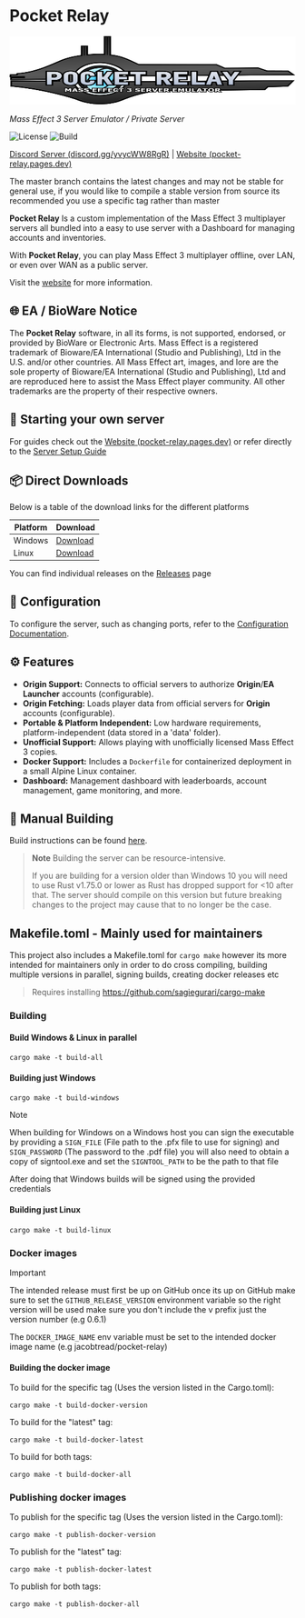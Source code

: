 # Pocket Relay
 
<img src="https://raw.githubusercontent.com/PocketRelay/.github/main/assets/logo-new-text.svg" width="100%" height="120px">


*Mass Effect 3 Server Emulator / Private Server*

![License](https://img.shields.io/github/license/PocketRelay/Server?style=for-the-badge)
![Build](https://img.shields.io/github/actions/workflow/status/PocketRelay/Server/rust.yml?style=for-the-badge)


[Discord Server (discord.gg/yvycWW8RgR)](https://discord.gg/yvycWW8RgR) | [Website (pocket-relay.pages.dev)](https://pocket-relay.pages.dev/)


The master branch contains the latest changes and may not be stable for general use, if you would like to compile a stable version from source its recommended you use a specific tag rather than master

**Pocket Relay** Is a custom implementation of the Mass Effect 3 multiplayer servers all bundled into a easy to use server with a Dashboard for managing accounts and inventories.

With **Pocket Relay**, you can play Mass Effect 3 multiplayer offline, over LAN, or even over WAN as a public server.

Visit the [website](https://pocket-relay.pages.dev/) for more information.


## 🌐 EA / BioWare Notice

The **Pocket Relay** software, in all its forms, is not supported, endorsed, or provided by BioWare or Electronic Arts. Mass Effect is a registered trademark of Bioware/EA International (Studio and Publishing), Ltd in the U.S. and/or other countries. All Mass Effect art, images, and lore are the sole property of Bioware/EA International (Studio and Publishing), Ltd and are reproduced here to assist the Mass Effect player community. All other trademarks are the property of their respective owners.


## 📖 Starting your own server

For guides check out the [Website (pocket-relay.pages.dev)](https://pocket-relay.pages.dev/) or refer directly to 
the [Server Setup Guide](https://pocket-relay.pages.dev/guide/server/)

## 📦 Direct Downloads

Below is a table of the download links for the different platforms

| Platform | Download                                                                                            |
| -------- | --------------------------------------------------------------------------------------------------- |
| Windows  | [Download](https://github.com/PocketRelay/Server/releases/latest/download/pocket-relay-windows.exe) |
| Linux    | [Download](https://github.com/PocketRelay/Server/releases/latest/download/pocket-relay-linux)       |

You can find individual releases on the [Releases](https://github.com/PocketRelay/Server/releases) page


## 🔧 Configuration

To configure the server, such as changing ports, refer to the [Configuration Documentation](https://pocket-relay.pages.dev/guide/config/).

## ⚙️ Features

- **Origin Support:** Connects to official servers to authorize **Origin**/**EA Launcher** accounts (configurable).
- **Origin Fetching:** Loads player data from official servers for **Origin** accounts (configurable).
- **Portable & Platform Independent:** Low hardware requirements, platform-independent (data stored in a 'data' folder).
- **Unofficial Support:** Allows playing with unofficially licensed Mass Effect 3 copies.
- **Docker Support:** Includes a `Dockerfile` for containerized deployment in a small Alpine Linux container.
- **Dashboard:** Management dashboard with leaderboards, account management, game monitoring, and more.


## 🚀 Manual Building

Build instructions can be found [here](https://pocket-relay.pages.dev/docs/server/manual-building).

> **Note**
> Building the server can be resource-intensive.
>
> If you are building for a version older than Windows 10 you will need to use Rust v1.75.0 or lower as 
> Rust has dropped support for <10 after that. The server should compile on this version but future breaking
> changes to the project may cause that to no longer be the case.

## Makefile.toml - Mainly used for maintainers 

This project also includes a Makefile.toml for `cargo make` however its more intended for maintainers only in order to do cross compiling, building multiple versions in parallel, signing builds, creating docker releases etc

> Requires installing https://github.com/sagiegurari/cargo-make

### Building

#### Build Windows & Linux in parallel

```shell
cargo make -t build-all
```
#### Building just Windows

```shell
cargo make -t build-windows
```

> [!NOTE]
> When building for Windows on a Windows host you can sign the executable by providing a `SIGN_FILE` (File path to the .pfx file to use for signing) and `SIGN_PASSWORD` (The password to the .pdf file) you will also need to obtain a copy of signtool.exe and set the `SIGNTOOL_PATH` to be the path to that file
>
> After doing that Windows builds will be signed using the provided credentials

#### Building just Linux

```shell
cargo make -t build-linux
```

### Docker images

> [!IMPORTANT]
> The intended release must first be up on GitHub once its up on GitHub make sure to set the `GITHUB_RELEASE_VERSION` environment variable so the right version will be used make sure you don't include the v prefix just the version number (e.g 0.6.1)
>
> The `DOCKER_IMAGE_NAME` env variable must be set to the intended docker image name (e.g jacobtread/pocket-relay)

#### Building the docker image

To build for the specific tag (Uses the version listed in the Cargo.toml):

```shell
cargo make -t build-docker-version
```

To build for the "latest" tag:

```shell
cargo make -t build-docker-latest
```

To build for both tags:

```shell
cargo make -t build-docker-all
```

### Publishing docker images

To publish for the specific tag (Uses the version listed in the Cargo.toml):

```shell
cargo make -t publish-docker-version
```

To publish for the "latest" tag:

```shell
cargo make -t publish-docker-latest
```

To publish for both tags:

```shell
cargo make -t publish-docker-all
```
